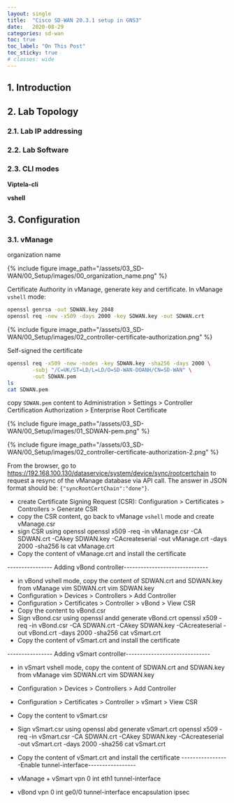 ```yaml
---
layout: single
title:  "Cisco SD-WAN 20.3.1 setup in GNS3"
date:   2020-08-29 
categories: sd-wan
toc: true
toc_label: "On This Post"
toc_sticky: true
# classes: wide
---
```

## 1. Introduction

## 2. Lab Topology
### 2.1. Lab IP addressing
### 2.2. Lab Software
### 2.3. CLI modes
**Viptela-cli**

**vshell**

## 3. Configuration
### 3.1. vManage
organization name

{% include figure image_path="/assets/03_SD-WAN/00_Setup/images/00_organization_name.png" %}

Certificate Authority in vManage, generate key and certificate. In vManage `vshell` mode:
```bash
openssl genrsa -out SDWAN.key 2048
openssl req -new -x509 -days 2000 -key SDWAN.key -out SDWAN.crt
```

{% include figure image_path="/assets/03_SD-WAN/00_Setup/images/02_controller-certificate-authorization.png" %}

Self-signed the certificate
```bash
openssl req -x509 -new -nodes -key SDWAN.key -sha256 -days 2000 \
        -subj "/C=UK/ST=LD/L=LD/O=SD-WAN-DOANH/CN=SD-WAN" \
        -out SDWAN.pem
ls
cat SDWAN.pem
```

copy `SDWAN.pem` content to Administration > Settings > Controller Certification Authorization > Enterprise Root Certificate

{% include figure image_path="/assets/03_SD-WAN/00_Setup/images/01_SDWAN-pem.png" %}

{% include figure image_path="/assets/03_SD-WAN/00_Setup/images/02_controller-certificate-authorization-2.png" %}

From the browser, go to 
https://192.168.100.130/dataservice/system/device/sync/rootcertchain to request a 
resync of the vManage database via API call. The answer in JSON format 
should be: `{"syncRootCertChain":"done"}`.
- create Certificate Signing Request (CSR): Configuration > Certificates > Controllers > Generate CSR
- copy the CSR content, go back to vManage `vshell` mode and create vManage.csr
- sign CSR using openssl
openssl x509 -req -in vManage.csr -CA SDWAN.crt -CAkey SDWAN.key -CAcreateserial -out vManage.crt -days 2000 -sha256
ls
cat vManage.crt
- Copy the content of vManage.crt and install the certificate 

---------------- Adding vBond controller------------------------------
- in vBond vshell mode, copy the content of SDWAN.crt and SDWAN.key from vManage
vim SDWAN.crt
vim SDWAN.key
- Configuration > Devices > Controllers > Add Controller
- Configuration > Certificates > Controller > vBond > View CSR
- Copy the content to vBond.csr
- Sign vBond.csr using openssl andd generate vBond.crt
openssl x509 -req -in vBond.csr -CA SDWAN.crt -CAkey SDWAN.key -CAcreateserial -out vBond.crt -days 2000 -sha256
cat vSmart.crt
- Copy the content of vSmart.crt and install the certificate 

---------------- Adding vSmart controller------------------------------
- in vSmart vshell mode, copy the content of SDWAN.crt and SDWAN.key from vManage
vim SDWAN.crt
vim SDWAN.key
- Configuration > Devices > Controllers > Add Controller
- Configuration > Certificates > Controller > vSmart > View CSR
- Copy the content to vSmart.csr
- Sign vSmart.csr using openssl abd generate vSmart.crt
openssl x509 -req -in vSmart.csr -CA SDWAN.crt -CAkey SDWAN.key -CAcreateserial -out vSmart.crt -days 2000 -sha256
cat vSmart.crt
- Copy the content of vSmart.crt and install the certificate
-----------------Enable tunnel-interface-----------------
- vManage + vSmart
vpn 0
 int eth1
  tunnel-interface

- vBond
vpn 0
 int ge0/0
  tunnel-interface
   encapsulation ipsec
